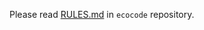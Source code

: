 Please read [RULES.md](https://github.com/green-code-initiative/ecoCode/blob/main/RULES.md) in `ecocode` repository.
